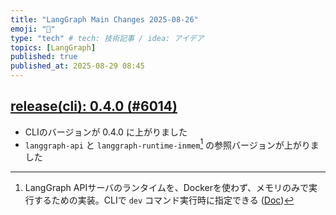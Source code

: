 ```yaml
---
title: "LangGraph Main Changes 2025-08-26"
emoji: "📝"
type: "tech" # tech: 技術記事 / idea: アイデア
topics: [LangGraph]
published: true
published_at: 2025-08-29 08:45
---
```


## [release(cli): 0.4.0 (#6014)](https://github.com/langchain-ai/langgraph/commit/ddf4e62bde806111a05de247cf028ec08883eac0)

- CLIのバージョンが 0.4.0 に上がりました
- `langgraph-api` と `langgraph-runtime-inmem`[^1] の参照バージョンが上がりました

[^1]: LangGraph APIサーバのランタイムを、Dockerを使わず、メモリのみで実行するための実装。CLIで `dev` コマンド実行時に指定できる ([Doc](https://docs.langchain.com/langgraph-platform/cli?utm_source=chatgpt.com#dev))
